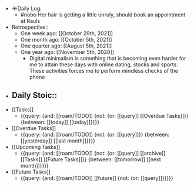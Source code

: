- ☀️Daily Log:
    - #nobo Her hair is getting a little unruly, should book an appointment at Rauls
- Retrospective::
    - One week ago: [[October 29th, 2021]]
    - One month ago: [[October 5th, 2021]]
    - One quarter ago: [[August 5th, 2021]]
    - One year ago: [[November 5th, 2020]]
        - Digital minimalism is something that is becoming even harder for me to attain these days with online dating, stocks and sports. These activities forces me to perform mindless checks of the phone
- Daily Stoic::
    - 
- [[Tasks]]
    - {{query: {and: [[roam/TODO]] {not: {or: [[query]] [[Overdue Tasks]]}} {between: [[today]] [[today]]}}}}
- [[Overdue Tasks]]
    - {{query: {and: [[roam/TODO]] {not: {or: [[query]]}} {between: [[yesterday]] [[last month]]}}}}
- [[Upcoming Tasks]]
    - {{query: {and: [[roam/TODO]] {not: {or: [[query]] [[archive]] [[Tasks]] [[Future Tasks]]}} {between: [[tomorrow]] [[next month]]}}}}
- [[Future Tasks]]
    - {{query: {and: [[roam/TODO]] [[future]] {not: {or: [[query]]}}}}}
